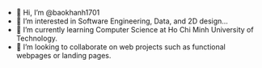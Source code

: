 - 👋 Hi, I’m @baokhanh1701
- 👀 I’m interested in Software Engineering, Data, and 2D design...
- 🌱 I’m currently learning Computer Science at Ho Chi Minh University of Technology.
- 💞️ I’m looking to collaborate on web projects such as functional webpages or landing pages.

<!---
baokhanh1701/baokhanh1701 is a ✨ special ✨ repository because its `README.md` (this file) appears on your GitHub profile.
You can click the Preview link to take a look at your changes.
--->
